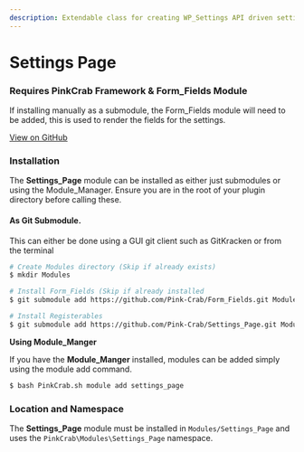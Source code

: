 ```yaml
---
description: Extendable class for creating WP_Settings API driven settings pages.
---
```


# Settings Page

### **Requires PinkCrab Framework & Form\_Fields Module**

If installing manually as a submodule, the Form\_Fields module will need to be added, this is used to render the fields for the settings.

[View on GitHub](https://github.com/Pink-Crab/Settings_Page)

### Installation

The **Settings\_Page** module can be installed as either just submodules or using the Module\_Manager. Ensure you are in the root of your plugin directory before calling these.

#### As Git Submodule.

This can either be done using a GUI git client such as GitKracken or from the terminal

```bash
# Create Modules directory (Skip if already exists)
$ mkdir Modules

# Install Form_Fields (Skip if already installed
$ git submodule add https://github.com/Pink-Crab/Form_Fields.git Modules/Form_Fields

# Install Registerables
$ git submodule add https://github.com/Pink-Crab/Settings_Page.git Modules/Registerables
```

**Using Module\_Manger**

If you have the **Module\_Manger** installed, modules can be added simply using the module add command.

```bash
$ bash PinkCrab.sh module add settings_page
```

### Location and Namespace

The **Settings\_Page** module must be installed in `Modules/Settings_Page` and uses the `PinkCrab\Modules\Settings_Page` namespace.

